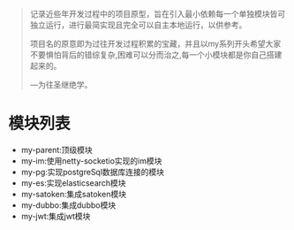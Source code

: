 > 记录近些年开发过程中的项目原型，旨在引入最小依赖每一个单独模块皆可独立运行，进行最简实现且完全可以自主本地运行，以供参考。
> 
> 项目名的原意即为过往开发过程积累的宝藏，并且以my系列开头希望大家不要惧怕背后的错综复杂,困难可以分而治之,每一个小模块都是你自己搭建起来的。
> 
> —为往圣继绝学。

# 模块列表
- my-parent:顶级模块
- my-im:使用netty-socketio实现的im模块
- my-pg:实现postgreSql数据库连接的模块
- my-es:实现elasticsearch模块
- my-satoken:集成satoken模块
- my-dubbo:集成dubbo模块
- my-jwt:集成jwt模块